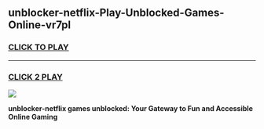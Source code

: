 
## unblocker-netflix-Play-Unblocked-Games-Online-vr7pl
<h3>
<a href="https://premium76.site?title=unblocker-netflix&ref=25A">CLICK TO PLAY</a></h3>
<hr>

<h3>
<a href="https://premium76.site?title=unblocker-netflix&ref=25A">CLICK 2 PLAY</a>
  
</h3>

<a href="https://premium76.site?title=unblocker-netflix&ref=25A"><img src="https://clearcache.store/games.png"></a>


**unblocker-netflix games unblocked: Your Gateway to Fun and Accessible Online Gaming**
